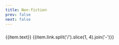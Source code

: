 ```yaml
---
title: Non-fiction
prev: false
next: false
---
```


<script setup>
import { useData } from 'vitepress'

const { site } = useData()

</script>

<div v-for="(item, index) in site.themeConfig.sidebar[2].items" style="line-height:40px">
  <a :href="item.link" :class="$style.a"> {{item.text}} </a>
  <span :class="$style.span">{{item.link.split('/').slice(1, 4).join('-')}}</span>
</div>

<style module>
.a {
  cursor: pointer;
  text-decoration:none;
}
.span{
  float: right;
}
</style>
